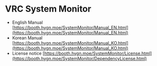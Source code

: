 # VRC System Monitor
* English Manual [https://booth.hygn.moe/SystemMonitor/Manual_EN.html](https://booth.hygn.moe/SystemMonitor/Manual_EN.html)
* Korean Manual [https://booth.hygn.moe/SystemMonitor/Manual_KO.html](https://booth.hygn.moe/SystemMonitor/Manual_KO.html)
* License notice [https://booth.hygn.moe/SystemMonitor/License.html](https://booth.hygn.moe/SystemMonitor/DependencyLicense.html)